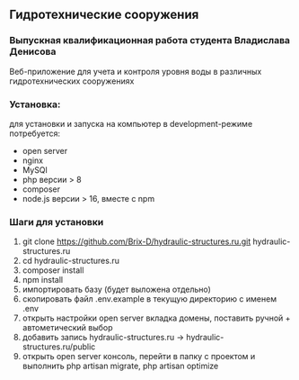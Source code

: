 ## Гидротехнические сооружения

### Выпускная квалификационная работа студента Владислава Денисова

Веб-приложение для учета и контроля уровня воды в различных гидротехнических сооружениях

### Установка: 
для установки и запуска на компьютер в development-режиме потребуется: 
- open server 
- nginx
- MySQl
- php версии > 8
- composer
- node.js версии > 16, вместе с npm

### Шаги для установки

1. git clone https://github.com/Brix-D/hydraulic-structures.ru.git hydraulic-structures.ru
2. cd hydraulic-structures.ru
3. composer install
4. npm install
5. импортировать базу (будет выложена отдельно)
6. скопировать файл .env.example в текущую директорию с именем .env
7. открыть настройки open server вкладка домены, поставить ручной + автометический выбор
8. добавить запись hydraulic-structures.ru -> hydraulic-structures.ru/public
9. открыть open server консоль, перейти в папку с проектом и выполнить
   php artisan migrate, php artisan optimize
